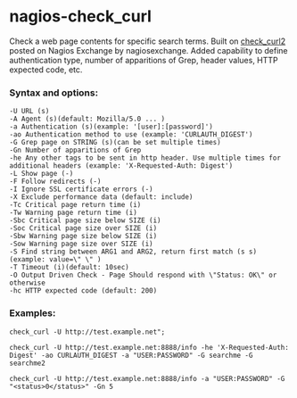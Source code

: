 # nagios-check_curl
Check a web page contents for specific search terms. Built on [check_curl2](https://exchange.nagios.org/directory/Plugins/Websites,-Forms-and-Transactions/check_curl2/) posted on Nagios Exchange by nagiosexchange. Added capability to define authentication type, number of apparitions of Grep, header values, HTTP expected code, etc.


### Syntax and options:
    -U URL (s)
    -A Agent (s)(default: Mozilla/5.0 ... )
    -a Authentication (s)(example: '[user]:[password]')
    -ao Authentication method to use (example: 'CURLAUTH_DIGEST')
    -G Grep page on STRING (s)(can be set multiple times)
    -Gn Number of apparitions of Grep
    -he Any other tags to be sent in http header. Use multiple times for additional headers (example: 'X-Requested-Auth: Digest')
    -L Show page (-)
    -F Follow redirects (-)
    -I Ignore SSL certificate errors (-)
    -X Exclude performance data (default: include)
    -Tc Critical page return time (i)
    -Tw Warning page return time (i)
    -Sbc Critical page size below SIZE (i)
    -Soc Critical page size over SIZE (i)
    -Sbw Warning page size below SIZE (i)
    -Sow Warning page size over SIZE (i)
    -S Find string between ARG1 and ARG2, return first match (s s) (example: value=\" \" )
    -T Timeout (i)(default: 10sec)
    -O Output Driven Check - Page Should respond with \"Status: OK\" or otherwise
    -hc HTTP expected code (default: 200)


### Examples:
```check_curl -U http://test.example.net";```

```check_curl -U http://test.example.net:8888/info -he 'X-Requested-Auth: Digest' -ao CURLAUTH_DIGEST -a "USER:PASSWORD" -G searchme -G searchme2```

```check_curl -U http://test.example.net:8888/info -a "USER:PASSWORD" -G "<status>0</status>" -Gn 5```

